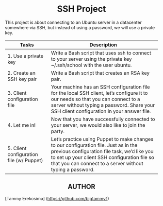 <center> <h1>SSH Project</h1> </center>

This project is about connecting to an Ubuntu server in a datacenter somewhere via SSH, but instead of using a password, we will use a private key.

| Tasks | Description |
| ----- | ----------- |
| 1. Use a private key | Write a Bash script that uses ssh to connect to your server using the private key ~/.ssh/school with the user ubuntu. |
| 2. Create an SSH key pair | Write a Bash script that creates an RSA key pair. |
| 3. Client configuration file | Your machine has an SSH configuration file for the local SSH client, let’s configure it to our needs so that you can connect to a server without typing a password. Share your SSH client configuration in your answer file. |
| 4. Let me in! | Now that you have successfully connected to your server, we would also like to join the party. |
| 5. Client configuration file (w/ Puppet) | Let’s practice using Puppet to make changes to our configuration file. Just as in the previous configuration file task, we’d like you to set up your client SSH configuration file so that you can connect to a server without typing a password. |

<center> <h2>AUTHOR</h2> </center>

[Tammy Erekosima] (https://github.com/bigtammy1)
